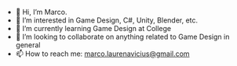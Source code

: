- 👋 Hi, I’m Marco.
- 👀 I’m interested in Game Design, C#, Unity, Blender, etc.
- 🌱 I’m currently learning Game Design at College
- 💞️ I’m looking to collaborate on anything related to Game Design in general
- 📫 How to reach me: marco.laurenavicius@gmail.com

<!---
MarcoLauren91/MarcoLauren91 is a ✨ special ✨ repository because its `README.md` (this file) appears on your GitHub profile.
You can click the Preview link to take a look at your changes.
--->
